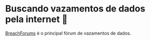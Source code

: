 # Buscando vazamentos de dados pela internet 🔎

[BreachForums](https://breachforums.is/) é o principal fórum de vazamentos de dados.
